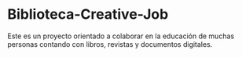 Biblioteca-Creative-Job
=======================

Este es un proyecto orientado a colaborar en la educación de muchas personas contando con libros, revistas y documentos digitales.